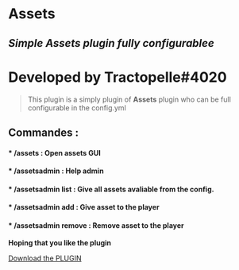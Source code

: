 # Assets
## _Simple Assets plugin fully configurablee_

# Developed by Tractopelle#4020

> This plugin is a simply plugin of **Assets** plugin who can be full configurable in the config.yml

## Commandes : 

#### * /assets : Open assets GUI
#### * /assetsadmin : Help admin
#### * /assetsadmin list : Give all assets avaliable from the config.
#### * /assetsadmin add <player> <asset> : Give asset to the player
#### * /assetsadmin remove <player> <asset> : Remove asset to the player

**Hoping that you like the plugin**

<a id="raw-url" href="https://github.com/Tractoupelle/Assets/raw/master/Assets-0.0.1.jar">Download the PLUGIN</a>
